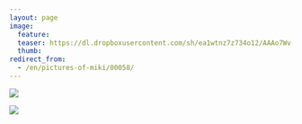 ```yaml
---
layout: page
image:
  feature:
  teaser: https://dl.dropboxusercontent.com/sh/ea1wtnz7z734o12/AAAo7Wv-8z-ug3k__3FGoQc-a/mikin-kuvat/2/DS14087-245px.jpg
  thumb:
redirect_from:
  - /en/pictures-of-miki/00058/
---
```


[![](https://dl.dropboxusercontent.com/sh/ea1wtnz7z734o12/AAB-MWToirZ0fygDhkxnh9-5a/mikin-kuvat/2/DS14087-800px.jpg)](https://dl.dropboxusercontent.com/sh/ea1wtnz7z734o12/AAD3sBfMe6hoskC_zIF_WtGla/mikin-kuvat/2/DS14087.jpg)

[![](https://dl.dropboxusercontent.com/sh/ea1wtnz7z734o12/AADlKh5TUJuku1isfoKTOJtYa/mikin-kuvat/2/DS14088-800px.jpg)](https://dl.dropboxusercontent.com/sh/ea1wtnz7z734o12/AACYgP_cAxQ_7iUK6fp-d6kCa/mikin-kuvat/2/DS14088.jpg)

